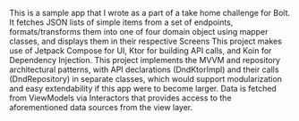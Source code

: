 This is a sample app that I wrote as a part of a take home challenge for Bolt. It fetches JSON lists of simple items from a set of endpoints, formats/transforms them into one of four domain object using mapper classes, and displays them in their respective Screens
This project makes use of Jetpack Compose for UI, Ktor for building API calls, and Koin for Dependency Injection.
This project implements the MVVM and repository architectural patterns, with API declarations (DndKtorImpl) and their calls (DndRepository) in separate classes, which would support modularization and easy extendability if this app were to become larger. Data is fetched from ViewModels via Interactors that provides access to the aforementioned data sources from the view layer.
